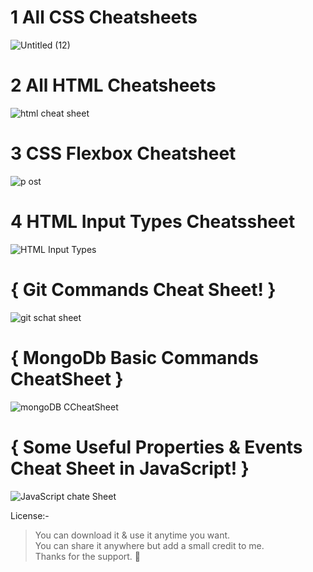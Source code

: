 # 1 All CSS Cheatsheets
![Untitled (12)](https://user-images.githubusercontent.com/87852919/164160965-49085d9e-3565-4709-83bb-5da7feeb5c2c.png)
<br>
# 2 All HTML Cheatsheets
![html cheat sheet](https://user-images.githubusercontent.com/87852919/172936870-183d89d3-fba3-4d75-8f50-f3295597db60.png)

# 3 CSS Flexbox Cheatsheet
![p ost](https://user-images.githubusercontent.com/87852919/173545397-8ed85141-d1d3-46ed-a3ae-9554bdf87907.png)

# 4 HTML Input Types Cheatssheet
![HTML Input Types](https://user-images.githubusercontent.com/87852919/174537467-bf51c9e7-dbb2-4fa9-a3a0-a8c796d44c26.png)


# { Git Commands Cheat Sheet! }

![git schat sheet](https://user-images.githubusercontent.com/87852919/187825447-26a8eb15-cbb0-47ec-987d-a0c8c96f8a0a.png)

# { MongoDb Basic Commands CheatSheet }

![mongoDB CCheatSheet](https://user-images.githubusercontent.com/87852919/188078477-70cc13aa-ccca-4e6d-aa7b-0d491f3e13e0.png)

# { Some Useful Properties & Events Cheat Sheet in JavaScript! }
![JavaScript chate Sheet](https://user-images.githubusercontent.com/87852919/188266524-a9f842a5-dee1-43d0-a02a-5b840fd84b11.png)


License:-
<br>
> You can download it & use it anytime you want. <br>
> You can share it anywhere but add a small credit to me.<br>
> Thanks for the support. 💜
